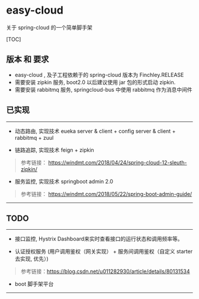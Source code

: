 # easy-cloud
关于 spring-cloud 的一个简单脚手架

[TOC]

## 版本 和 要求

- easy-cloud , 及子工程依赖于的 spring-cloud 版本为 Finchley.RELEASE
- 需要安装 zipkin 服务, boot2.0 以后建议使用 jar 包的形式启动 zipkin.
- 需要安装 rabbitmq 服务, springcloud-bus 中使用 rabbitmq 作为消息中间件

## 已实现
----

- 动态路由, 实现技术 eueka server & client + config server & client + rabbitmq + zuul

- 链路追踪, 实现技术 feign + zipkin
> 参考链接： https://windmt.com/2018/04/24/spring-cloud-12-sleuth-zipkin/

- 服务监控, 实现技术 springboot admin 2.0
> 参考链接： https://windmt.com/2018/05/22/spring-boot-admin-guide/



----

## TODO

----

- 接口监控, Hystrix Dashboard来实时查看接口的运行状态和调用频率等。

- 认证授权服务 (用户调用鉴权（网关实现） + 服务间调用鉴权（自定义 starter 去实现, 优先）)
> 参考链接：https://blog.csdn.net/u011282930/article/details/80131534

- boot 脚手架平台

----

